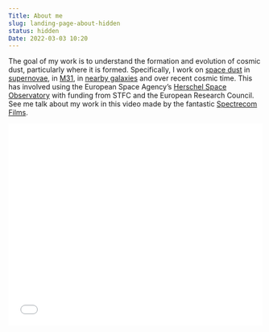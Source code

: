 ```yaml
---
Title: About me
slug: landing-page-about-hidden
status: hidden
Date: 2022-03-03 10:20
---
```



The goal of my work is to understand the formation and evolution of cosmic dust, particularly where it is formed.  Specifically, I work on [space dust](/space-dust/) in [supernovae](/supernova-dust-factories/), in [M31](/dust-in-the-andromeda-galaxy/), in [nearby galaxies](/hrs-results/) and over recent cosmic time. This has involved using the European Space Agency’s [Herschel Space Observatory](/blind-dusty-survey-of-the-sky/) with funding from STFC and the European Research Council. See me talk about my work in this video made by the fantastic [Spectrecom Films](http://www.spectrecom.co.uk/).

<iframe id="fitvid627991" src="//fast.wistia.net/embed/iframe/ae0vkd5evc" allowtransparency="true" scrolling="no" class="wistia_embed" name="wistia_embed" allowfullscreen="allowfullscreen" mozallowfullscreen="mozallowfullscreen" webkitallowfullscreen="webkitallowfullscreen" oallowfullscreen="oallowfullscreen" msallowfullscreen="msallowfullscreen" frameborder="0" style="width:100%;height:400px"></iframe>
